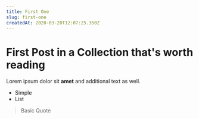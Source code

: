 ```yaml
---
title: First One
slug: first-one
createdAt: 2020-03-20T12:07:25.350Z
---
```


# First Post in a Collection that's worth reading

Lorem ipsum dolor sit **amet** and additional text as well.

- Simple
- List

> Basic Quote
